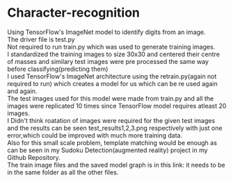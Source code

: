 # Character-recognition
Using TensorFlow's ImageNet model to identify digits from an image.<br>
The driver file is test.py<br>
Not required to run train.py which was used to generate training images.<br>
I standardized the training images to size 30x30 and centered their centre of masses and similary test images were pre processed the same way before classifying(predicting them)<br>
I used TensorFlow's ImageNet architecture using the retrain.py(again not required to run) which creates a model for us which can be re used again and again.<br>
The test images used for this model were made from train.py and all the images were replicated 10 times since TensorFlow model requires atleast 20 images.<br>
I Didn't think roatation of images were required for the given test images and the results can be seen test_results1,2,3.png respectively with just one error,which could be improved with much more training data.<br>
Also for this small scale problem, template matching would be enough as can be seen in my Sudoku Detection(augmented reality) project in my Github Repository.<br>
The train image files and the saved model graph is in this link: it needs to be in the same folder as all the other files.
